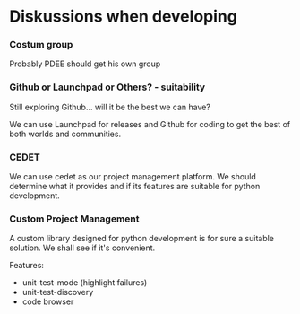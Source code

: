 # Diskussions when developing

### Costum group

Probably PDEE should get his own group

### Github or Launchpad or Others? - suitability

Still exploring Github... will it be the best we can have?

We can use Launchpad for releases and Github for coding to get the best of both worlds and communities.

### CEDET

We can use cedet as our project management platform. We should determine what it provides and if its features are suitable for python development.

### Custom Project Management

A custom library designed for python development is for sure a suitable solution. We shall see if it's convenient.

Features:

* unit-test-mode (highlight failures)
* unit-test-discovery
* code browser

